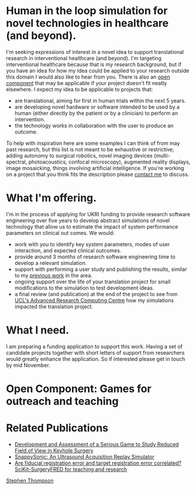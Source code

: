 # Human in the loop simulation for novel technologies in healthcare (and beyond).

I'm seeking expressions of interest in a novel idea to support translational research 
in interventional healthcare (and beyond). I'm targeting interventional healthcare because 
that is my research background, but if you have an idea for how my idea could be applied to
your research outside this domain I would also like to hear from you. 
There is also an [open component](#Open-Component-Games-for-outreach-and-teaching) that 
may be applicable if your project doesn't fit neatly elsewhere.
I expect my idea to be applicable to projects that:

 - are translational, aiming for first in human trials within the next 5 years.
 - are developing novel hardware or software intended to be used by a human (either directly 
by the patient or by a clinician) to perform an intervention.
 - the technology works in collaboration with the user to produce an outcome.

To help with inspiration here are some examples I can think of from may past research, 
but this list is not meant to be exhaustive or restrictive; adding autonomy to surgical robotics,
 novel imaging devices (multi-spectral, photoacoustics, confocal microscopy), 
augmented reality displays, image mosaicking, things involving artificial intelligence. 
If you're working on a 
project that you think fits the description please [contact me](mailto:s.thompson@ucl.ac.uk)
to discuss.

# What I'm offering.

I'm in the process of applying for UKRI funding to provide research software engineering 
over five years to develop abstract simulations of novel technology that allow us to 
estimate the impact of system performance parameters on clinical out comes. We would:

 - work with you to identify key system parameters, modes of user interaction, and expected clinical outcomes.
 - provide around 3 months of research software engineering time to develop a relevant simulation.
 - support with performing a user study and publishing the results, similar to my [previous work](#Related-Publications) in the area.
 - ongoing support over the life of your translation project for small modifications to the simulation to test development ideas.
 - a final review (and publication) at the end of the project to see from
[UCL's Advanced Research Computing Centre](https://www.ucl.ac.uk/advanced-research-computing/)  how my simulations impacted the translation project. 

# What I need.

I am preparing a funding application to support this work. Having a set of candidate projects 
together with short letters of support from researchers would greatly enhance the application. So
if interested please get in touch by mid November. 

# Open Component: Games for outreach and teaching



# Related Publications

 - [Development and Assessment of a Serious Game to Study Reduced Field of View in Keyhole Surgery](https://preprints.jmir.org/preprint/56269)
 - [SnappySonic: An Ultrasound Acquisition Replay Simulator](https://doi.org/10.5334/jors.289)
 - [Are fiducial registration error and target registration error correlated? SciKit-SurgeryFRED for teaching and research](https://doi.org/10.1117/12.2580159)

[Stephen Thompson](https://orcid.org/0000-0001-7286-1326)
